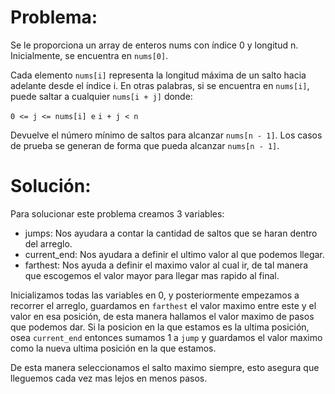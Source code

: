 # Problema:

Se le proporciona un array de enteros nums con índice 0 y longitud n. Inicialmente, se encuentra en `nums[0]`.

Cada elemento `nums[i]` representa la longitud máxima de un salto hacia adelante desde el índice i. En otras palabras, si se encuentra en `nums[i]`, puede saltar a cualquier `nums[i + j]` donde:

`0 <= j <= nums[i] e`
`i + j < n`

Devuelve el número mínimo de saltos para alcanzar `nums[n - 1]`. Los casos de prueba se generan de forma que pueda alcanzar `nums[n - 1]`.

# Solución:

Para solucionar este problema creamos 3 variables:

- jumps: Nos ayudara a contar la cantidad de saltos que se haran dentro del arreglo.
- current_end: Nos ayudara a definir el ultimo valor al que podemos llegar.
- farthest: Nos ayuda a definir el maximo valor al cual ir, de tal manera que escogemos el valor mayor para llegar mas rapido al final.

Inicializamos todas las variables en 0, y posteriormente empezamos a recorrer el arreglo, guardamos en `farthest` el valor maximo entre este y el valor en esa posición, de esta manera hallamos el valor maximo de pasos que podemos dar. Si la posicion en la que estamos es la ultima posición, osea `current_end` entonces sumamos 1 a `jump` y guardamos el valor maximo como la nueva ultima posición en la que estamos.

De esta manera seleccionamos el salto maximo siempre, esto asegura que lleguemos cada vez mas lejos en menos pasos. 